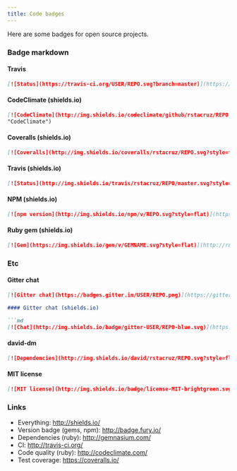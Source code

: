 ```yaml
---
title: Code badges
---
```


Here are some badges for open source projects.

### Badge markdown

#### Travis

```md
[![Status](https://travis-ci.org/USER/REPO.svg?branch=master)](https://travis-ci.org/USER/REPO)
```

#### CodeClimate (shields.io)


```md
[![CodeClimate](http://img.shields.io/codeclimate/github/rstacruz/REPO.svg?style=flat)](https://codeclimate.com/github/rstacruz/REPO 
"CodeClimate")
```

#### Coveralls (shields.io)

```md
[![Coveralls](http://img.shields.io/coveralls/rstacruz/REPO.svg?style=flat)](https://coveralls.io/r/rstacruz/REPO)
```

#### Travis (shields.io)

```md
[![Status](http://img.shields.io/travis/rstacruz/REPO/master.svg?style=flat)](https://travis-ci.org/rstacruz/REPO "See test builds")
```

#### NPM (shields.io)

```md
[![npm version](http://img.shields.io/npm/v/REPO.svg?style=flat)](https://npmjs.org/package/REPO "View this project on npm")
```

#### Ruby gem (shields.io)

```md
[![Gem](https://img.shields.io/gem/v/GEMNAME.svg?style=flat)](http://rubygems.org/gems/GEMNAME "View this project in Rubygems")
```

### Etc

#### Gitter chat

```md
[![Gitter chat](https://badges.gitter.im/USER/REPO.png)](https://gitter.im/USER/REPO "Gitter chat")

#### Gitter chat (shields.io)

```md
[![Chat](http://img.shields.io/badge/gitter-USER/REPO-blue.svg)](https://gitter.im/USER/REPO)
```

#### david-dm

```md
[![Dependencies](http://img.shields.io/david/rstacruz/REPO.svg?style=flat)](https://david-dm.org/rstacruz/REPO)
```

#### MIT license

```md
[![MIT license](http://img.shields.io/badge/license-MIT-brightgreen.svg)](http://opensource.org/licenses/MIT)
```

### Links

 * Everything: <http://shields.io/>
 * Version badge (gems, npm): <http://badge.fury.io/>
 * Dependencies (ruby): <http://gemnasium.com/>
 * CI: <http://travis-ci.org/>
 * Code quality (ruby): <http://codeclimate.com/>
 * Test coverage: <https://coveralls.io/>

